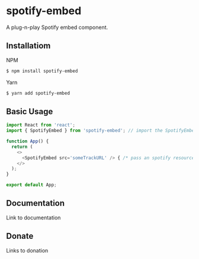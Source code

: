 # spotify-embed

A plug-n-play Spotify embed component.

## Installatiom

NPM
```bash
$ npm install spotify-embed
```

Yarn
```bash
$ yarn add spotify-embed
```

## Basic Usage

```js
import React from 'react';
import { SpotifyEmbed } from 'spotify-embed'; // import the SpotifyEmbed component

function App() {
  return (
    <>
      <SpotifyEmbed src='someTrackURL' /> { /* pass an spotify resource URL/URI */ }
    </>
  );
}

export default App;
```

## Documentation

Link to documentation

## Donate

Links to donation
